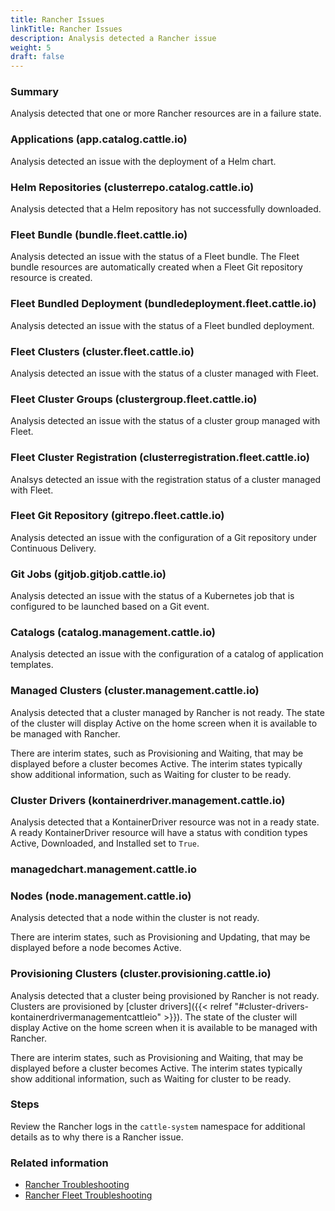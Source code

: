 ```yaml
---
title: Rancher Issues
linkTitle: Rancher Issues
description: Analysis detected a Rancher issue
weight: 5
draft: false
---
```


### Summary
Analysis detected that one or more Rancher resources are in a failure state.

### Applications (app.catalog.cattle.io)
Analysis detected an issue with the deployment of a Helm chart.

### Helm Repositories (clusterrepo.catalog.cattle.io)
Analysis detected that a Helm repository has not successfully downloaded.

### Fleet Bundle (bundle.fleet.cattle.io)
Analysis detected an issue with the status of a Fleet bundle. The Fleet bundle resources are automatically created when a Fleet Git repository resource is created.

### Fleet Bundled Deployment (bundledeployment.fleet.cattle.io)
Analysis detected an issue with the status of a Fleet bundled deployment.

### Fleet Clusters (cluster.fleet.cattle.io)
Analysis detected an issue with the status of a cluster managed with Fleet.

### Fleet Cluster Groups (clustergroup.fleet.cattle.io)
Analysis detected an issue with the status of a cluster group managed with Fleet.

### Fleet Cluster Registration (clusterregistration.fleet.cattle.io)
Analsys detected an issue with the registration status of a cluster managed with Fleet.

### Fleet Git Repository (gitrepo.fleet.cattle.io)
Analysis detected an issue with the configuration of a Git repository under Continuous Delivery.

### Git Jobs (gitjob.gitjob.cattle.io)
Analysis detected an issue with the status of a Kubernetes job that is configured to be launched based on a Git event.

### Catalogs (catalog.management.cattle.io)
Analysis detected an issue with the configuration of a catalog of application templates.

### Managed Clusters (cluster.management.cattle.io)
Analysis detected that a cluster managed by Rancher is not ready. The state of the cluster will display Active on the home screen when it is available to be managed with Rancher.

There are interim states, such as Provisioning and Waiting, that may be displayed before a cluster becomes Active. The interim states typically show additional information, such as Waiting for cluster to be ready.

### Cluster Drivers (kontainerdriver.management.cattle.io)
Analysis detected that a KontainerDriver resource was not in a ready state. A ready KontainerDriver resource will have a status with condition types Active, Downloaded, and Installed set to `True`.

### managedchart.management.cattle.io

### Nodes (node.management.cattle.io)
Analysis detected that a node within the cluster is not ready.

There are interim states, such as Provisioning and Updating, that may be displayed before a node becomes Active.

### Provisioning Clusters (cluster.provisioning.cattle.io)
Analysis detected that a cluster being provisioned by Rancher is not ready. Clusters are provisioned by [cluster drivers]({{< relref "#cluster-drivers-kontainerdrivermanagementcattleio" >}}). The state of the cluster will display Active on the home screen when it is available to be managed with Rancher.

There are interim states, such as Provisioning and Waiting, that may be displayed before a cluster becomes Active. The interim states typically show additional information, such as Waiting for cluster to be ready.

### Steps
Review the Rancher logs in the `cattle-system` namespace for additional details as to why there is a Rancher issue.

### Related information
* [Rancher Troubleshooting](https://ranchermanager.docs.rancher.com/troubleshooting/)
* [Rancher Fleet Troubleshooting](https://fleet.rancher.io/troubleshooting)
